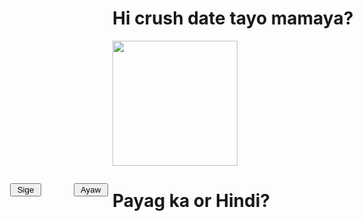 
<html>
<head>
<title>prince</title>

<script type="text/javascript">
flag=1
function f1()
{
    var Name = prompt("what should I call you?");
    
    if(Name == "" || Name == null) {
    alert("please enter your name.");
    } else {
    alert("Hi " + Name + ", Naneto pakipot pa payag din namn."); 
    }
}
function f()
{
    if(flag==1)
        {
            Bn.style.top=400
            Bn.style.left=300
            flag=2
        }
    else if(flag==2)
        {
            Bn.style.top=400
            Bn.style.left=50
            flag=3
        }
    else if(flag==3)
        {
            Bn.style.top=370
            Bn.style.left=166
            flag=1
        }
}
</script>

</head>
<body>
<h1> Hi crush date tayo mamaya?</h1>
<img src="https://media.tenor.com/ufd0ItHQVaIAAAAC/mochi-mochimochi.gif" height="200" />
<h1 style="#">Payag ka or Hindi?</h1>
<div id="By" style="position:absolute; left:64px; top:370px; width:210px;
height:210px;">
<input type="button" value=" Sige " onClick="f1()" />
</div>
<div ID="Bn" style="position:absolute; left:166px; top:370px; width:210px; height:210px;">
<input type="button" value=" Ayaw " onMouseOver="f()" />
</div>

</body>
</html>
